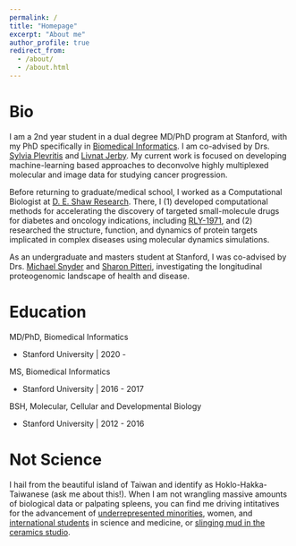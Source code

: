 ```yaml
---
permalink: /
title: "Homepage"
excerpt: "About me"
author_profile: true
redirect_from: 
  - /about/
  - /about.html
---
```


Bio
======

I am a 2nd year student in a dual degree MD/PhD program at Stanford, with my PhD specifically in [Biomedical Informatics](https://med.stanford.edu/dbds/education/biomedical-informatics-graduate-program.html). I am co-advised by Drs. [Sylvia Plevritis](https://med.stanford.edu/plevritis.html) and [Livnat Jerby](https://ray-point-e4nb.squarespace.com/). My current work is focused on developing machine-learning based approaches to deconvolve highly multiplexed molecular and image data for studying cancer progression.

Before returning to graduate/medical school, I worked as a Computational Biologist at [D. E. Shaw Research](https://www.deshawresearch.com/). There, I (1) developed computational methods for accelerating the discovery of targeted small-molecule drugs for diabetes and oncology indications, including [RLY-1971](https://clinicaltrials.gov/ct2/show/NCT04252339), and (2) researched the structure, function, and dynamics of protein targets implicated in complex diseases using molecular dynamics simulations. 

As an undergraduate and masters student at Stanford, I was co-advised by Drs. [Michael Snyder](https://med.stanford.edu/snyderlab.html) and [Sharon Pitteri](https://med.stanford.edu/pitterilab.html), investigating the longitudinal  proteogenomic landscape of health and disease.

Education
======

MD/PhD, Biomedical Informatics
- Stanford University | 2020 - 

MS, Biomedical Informatics 
- Stanford University | 2016 - 2017

BSH, Molecular, Cellular and Developmental Biology 
- Stanford University | 2012 - 2016

Not Science
======

I hail from the beautiful island of Taiwan and identify as Hoklo-Hakka-Taiwanese (ask me about this!). When I am not wrangling massive amounts of biological data or palpating spleens, you can find me driving intitatives for the advancement of [underrepresented minorities](https://med.stanford.edu/bmi/prospective-students/PhD-degree-biomedical-informatics.html), women, and [international students](https://www.f1doctor.com/mentors-2-0/christine-yiwen-yeh) in science and medicine, or [slinging mud in the ceramics studio](https://www.instagram.com/clay.by.christine/).